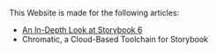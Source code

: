 This Website is made for the following articles:
* [An In-Depth Look at Storybook 6](https://betterprogramming.pub/an-in-depth-look-at-storybook-6-8c44cd6895ee)
* Chromatic, a Cloud-Based Toolchain for Storybook
